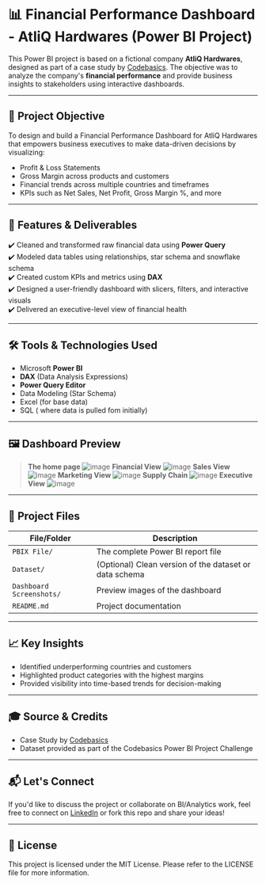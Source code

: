 # 📊 Financial Performance Dashboard - AtliQ Hardwares (Power BI Project)

This Power BI project is based on a fictional company **AtliQ Hardwares**, designed as part of a case study by [Codebasics](https://www.codebasics.io/). The objective was to analyze the company's **financial performance** and provide business insights to stakeholders using interactive dashboards.

---

## 🚀 Project Objective

To design and build a Financial Performance Dashboard for AtliQ Hardwares that empowers business executives to make data-driven decisions by visualizing:

- Profit & Loss Statements
- Gross Margin across products and customers
- Financial trends across multiple countries and timeframes
- KPIs such as Net Sales, Net Profit, Gross Margin %, and more

---

## 📂 Features & Deliverables

✔️ Cleaned and transformed raw financial data using **Power Query**  
✔️ Modeled data tables using relationships, star schema and snowflake schema  
✔️ Created custom KPIs and metrics using **DAX**  
✔️ Designed a user-friendly dashboard with slicers, filters, and interactive visuals  
✔️ Delivered an executive-level view of financial health

---

## 🛠️ Tools & Technologies Used

- Microsoft **Power BI**
- **DAX** (Data Analysis Expressions)
- **Power Query Editor**
- Data Modeling (Star Schema)
- Excel (for base data)
- SQL ( where data is pulled fom initially)

---

## 🖼️ Dashboard Preview

> **The home page**
![image](https://github.com/user-attachments/assets/9552fbb1-aafe-4778-91e7-f4e86a0e20e0)
> **Financial View**
![image](https://github.com/user-attachments/assets/f57c2d1d-ee89-4bae-af20-149cdcdf4610)
> **Sales View**
![image](https://github.com/user-attachments/assets/61d6dc43-ad45-4b2d-b4d9-f857db63cddd)
> **Marketing View**
![image](https://github.com/user-attachments/assets/2c2d4269-6f18-49ac-a1f6-9b53cd4eb145)
> **Supply Chain**
![image](https://github.com/user-attachments/assets/a83b5011-0325-4dce-99d6-1695acad2b92)
> **Executive View**
![image](https://github.com/user-attachments/assets/84f04946-5690-4514-abff-bcd822044824)







---

## 📁 Project Files

| File/Folder | Description |
|-------------|-------------|
| `PBIX File/` | The complete Power BI report file |
| `Dataset/` | (Optional) Clean version of the dataset or data schema |
| `Dashboard Screenshots/` | Preview images of the dashboard |
| `README.md` | Project documentation |

---

## 📈 Key Insights

- Identified underperforming countries and customers
- Highlighted product categories with the highest margins
- Provided visibility into time-based trends for decision-making

---

## 🎓 Source & Credits

- Case Study by [Codebasics](https://www.codebasics.io/)
- Dataset provided as part of the Codebasics Power BI Project Challenge

---

## 📬 Let's Connect

If you'd like to discuss the project or collaborate on BI/Analytics work, feel free to connect on [LinkedIn](www.linkedin.com/in/sreevedh-hareesh-96715a146) or fork this repo and share your ideas!

---

## 📄 License

This project is licensed under the MIT License. Please refer to the LICENSE file for more information.
